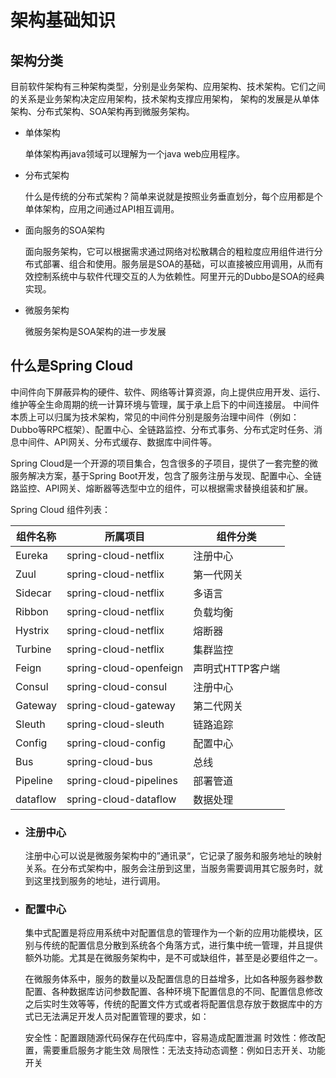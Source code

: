 # 架构基础知识

## 架构分类

目前软件架构有三种架构类型，分别是业务架构、应用架构、技术架构。它们之间的关系是业务架构决定应用架构，技术架构支撑应用架构，
架构的发展是从单体架构、分布式架构、SOA架构再到微服务架构。

- 单体架构

  单体架构再java领域可以理解为一个java web应用程序。

- 分布式架构

  什么是传统的分布式架构？简单来说就是按照业务垂直划分，每个应用都是个单体架构，应用之间通过API相互调用。

- 面向服务的SOA架构

  面向服务架构，它可以根据需求通过网络对松散耦合的粗粒度应用组件进行分布式部署、组合和使用。服务层是SOA的基础，可以直接被应用调用，从而有效控制系统中与软件代理交互的人为依赖性。阿里开元的Dubbo是SOA的经典实现。

- 微服务架构

  微服务架构是SOA架构的进一步发展

## 什么是Spring Cloud

中间件向下屏蔽异构的硬件、软件、网络等计算资源，向上提供应用开发、运行、维护等全生命周期的统一计算环境与管理，属于承上启下的中间连接层。 中间件本质上可以归属为技术架构，常见的中间件分别是服务治理中间件（例如：Dubbo等RPC框架）、配置中心、全链路监控、分布式事务、分布式定时任务、消息中间件、API网关、分布式缓存、数据库中间件等。

Spring Cloud是一个开源的项目集合，包含很多的子项目，提供了一套完整的微服务解决方案，基于Spring Boot开发，包含了服务注册与发现、配置中心、全链路监控、API网关、熔断器等选型中立的组件，可以根据需求替换组装和扩展。

Spring Cloud 组件列表：

| 组件名称 | 所属项目               | 组件分类         |
| -------- | ---------------------- | ---------------- |
| Eureka   | spring-cloud-netflix   | 注册中心         |
| Zuul     | spring-cloud-netflix   | 第一代网关       |
| Sidecar  | spring-cloud-netflix   | 多语言           |
| Ribbon   | spring-cloud-netflix   | 负载均衡         |
| Hystrix  | spring-cloud-netflix   | 熔断器           |
| Turbine  | spring-cloud-netflix   | 集群监控         |
| Feign    | spring-cloud-openfeign | 声明式HTTP客户端 |
| Consul   | spring-cloud-consul    | 注册中心         |
| Gateway  | spring-cloud-gateway   | 第二代网关       |
| Sleuth   | spring-cloud-sleuth    | 链路追踪         |
| Config   | spring-cloud-config    | 配置中心         |
| Bus      | spring-cloud-bus       | 总线             |
| Pipeline | spring-cloud-pipelines | 部署管道         |
| dataflow | spring-cloud-dataflow  | 数据处理         |

- ### 注册中心

  注册中心可以说是微服务架构中的”通讯录“，它记录了服务和服务地址的映射关系。在分布式架构中，服务会注册到这里，当服务需要调用其它服务时，就到这里找到服务的地址，进行调用。

- ### 配置中心

  集中式配置是将应用系统中对配置信息的管理作为一个新的应用功能模块，区别与传统的配置信息分散到系统各个角落方式，进行集中统一管理，并且提供额外功能。尤其是在微服务架构中，是不可或缺组件，甚至是必要组件之一。

  在微服务体系中，服务的数量以及配置信息的日益增多，比如各种服务器参数配置、各种数据库访问参数配置、各种环境下配置信息的不同、配置信息修改之后实时生效等等，传统的配置文件方式或者将配置信息存放于数据库中的方式已无法满足开发人员对配置管理的要求，如：

  安全性：配置跟随源代码保存在代码库中，容易造成配置泄漏
  时效性：修改配置，需要重启服务才能生效
  局限性：无法支持动态调整：例如日志开关、功能开关

